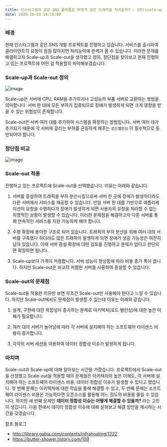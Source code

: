 ```yaml
---
title: 인스타그램과 같은 SNS 플랫폼은 어떻게 많은 트래픽을 처리할까? - 1편(scale-up vs scale-out)
date: 2020-10-03 14:15:00 
---
```


### 배경
현재 인스타그램과 같은 SNS 개발 프로젝트를 진행하고 있습니다. 서비스를 출시하여 클라이언트의 요청이 점점 많아지면 처리능력에 한계가 올 수 있습니다.
이러한 문제를 해결하고자 Scale-up과 Scale-out을 생각했고 정의, 장단점을 찾아보고 현재 진행하고 있는 프로젝트에 어떤 걸 적용할지
파악해보겠습니다.

### Scale-up과 Scale-out 정의

![image](https://user-images.githubusercontent.com/33123391/94989760-0ae48c80-05b2-11eb-889d-ac8d1f1b4eef.png)

Scale-up은 서버에 CPU, RAM을 추가하거나 고성능의 부품 서버로 교환하는 방법을 의미합니다.
서버 한 대에 모든 부하가 집중되므로 장애가 발생하게 되면 크게 영향을 받을 수 있는 위험성이 존재합니다. 

Scale-out은 서버 여러 대를 추가하여 시스템을 확장하는 방법입니다.
서버 여러 대가 추가되기 때문에 각 서버에 걸리는 부하를 균등하게 해주는 `로드밸런싱` 이 필수적으로 동반되어야 합니다.


### 장단점 비교
![image](https://user-images.githubusercontent.com/33123391/94989793-51d28200-05b2-11eb-9901-bb80a4e153cc.png)


### Scale-out 적용

진행하고 있는 프로젝트에 Scale-out을 선택했습니다. 이유는 아래와 같습니다.
1. 서버를 증설하여 트래픽을 부하 분산시킴으로써 서버 한 곳에 장애가 발생하더라도 다른 서버에서 서비스를 제공할 수 있습니다.
만일 서버 한 대를 기반으로 애플리케이션의 요청을 수행하다가 장애가 발생하게 되면 사용자의 요청을 처리할 수 없는 치명적인 상황이 발생할 수 있습니다.
이러한 문제점을 해결하고자 다른 서버를 통해 연속적인 서비스를 지원 가능하게 해야 합니다.

2. 수평 확장에 용이한 구조로 되어 있습니다. 트래픽의 부하 분산을 위해 여러 대의 서버를 구축했다 하더라도 많은 트래픽이 발생하게 되면
장애가 생길 가능성은 여전히 남아 있습니다. 이때 서버 증설 확장에 대한 검토를 진행하고 문제가 없다고 판단되면 확장하면 됩니다.

3. Scale-up보다 가격이 저렴합니다. 서버 성능이 향상함에 따라 비용 증가 폭이 큽니다.
하지만 Scale-out은 비교적 저렴한 서버를 사용하여 증설할 수 있습니다.

### Scale-out의 문제점
Scale-out을 적용한 이유만 보면 무조건 Scale-out만 사용해야 한다고 느낄 수 있습니다. 하지만 Scale-out에서도 문제점이 발생할 수 있는데 이유는 아래와 같습니다.
1. 설계, 구현에 대한 복잡성이 증가하는 문제로 아키텍처(로드 밸런싱)에 대한 높은 이해가 필요합니다.

2. 여러 대의 서버가 늘어남에 따라 각 서버에 설치해야 하는 소프트웨어 라이센스 비용이 증가합니다.

3. 각각의 서버 세션을 이용하여 데이터 정합성 이슈가 발생하게 됩니다.

### 마치며
Scale-out과 Scale-up에 대해 알아보는 시간을 가졌습니다. 프로젝트에서 Scale-out을 선정했고 Scale-out을 적용할 때의 문제점은
아키텍처의 높은 이해도, 각 서버에 설치해야 하는 소프트웨어 라이센스 비용, 데이터 정합성 이슈가 발생할 수 있다고 했습니다.
첫 번째 문제는 아키텍처에 대한 학습을 통해 해결할 수 있고, 두 번째 문제는 소프트웨어 라이센스 비용은 가능하다면 오픈소스를 활용해 어느 정도의 비용을
줄일 수 있습니다. 하지만 세 번째 문제인 **데이터 정합성 이슈는 어떻게 해결할 수 있을까?** 라는 고민이 생깁니다.
다음 편에서 데이터 정합성 이슈에 대해 살펴보고 해결 방안을 제시하는 시간을 갖겠습니다.

참조 블로그
* http://library.gabia.com/contents/infrahosting/1222
* https://butter-shower.tistory.com/109
